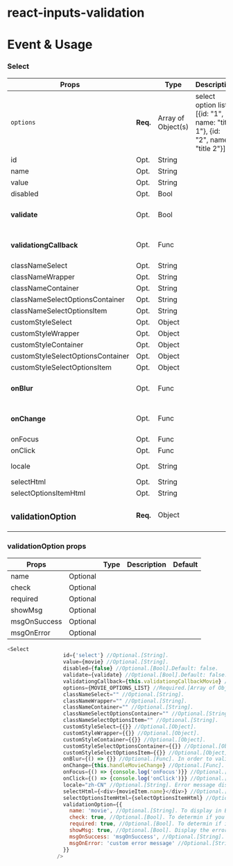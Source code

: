 # react-inputs-validation

# Event & Usage
### Select

|  Props                          |             |  Type            |  Description                                                                                               |  Default|
|---                              |---          |---               |---                                                                                                         |---      |
|`options`                 |<h4>Req.</h4>|Array of Object(s)|select option list [{id: "1", name: "title 1"}, {id: "2", name: "title 2"}]                                 |[]       |
|id                               |Opt.         |String            |                                                                                                            |""       |
|name                             |Opt.         |String            |                                                                                                            |""       |
|value                            |Opt.         |String            |                                                                                                            |""       |
|disabled                         |Opt.         |Bool              |                                                                                                            |false    |
|<h4>validate</h4>                |Opt.         |Bool              |                                                                                                            |false    |
|<h4>validationgCallback</h4>     |Opt.         |Func              |                                                                                                            |none     |
|classNameSelect                  |Opt.         |String            |                                                                                                            |""       |
|classNameWrapper                 |Opt.         |String            |                                                                                                            |""       |
|classNameContainer               |Opt.         |String            |                                                                                                            |""       |
|classNameSelectOptionsContainer  |Opt.         |String            |                                                                                                            |""       |
|classNameSelectOptionsItem       |Opt.         |String            |                                                                                                            |""       |
|customStyleSelect                |Opt.         |Object            |                                                                                                            |{}       |
|customStyleWrapper               |Opt.         |Object            |                                                                                                            |{}       |
|customStyleContainer             |Opt.         |Object            |                                                                                                            |{}       |
|customStyleSelectOptionsContainer|Opt.         |Object            |                                                                                                            |{}       |
|customStyleSelectOptionsItem     |Opt.         |Object            |                                                                                                            |{}       |
|<h4>onBlur</h4>                  |Opt.         |Func              |                                                                                                            |none     |
|<h4>onChange</h4>                |Opt.         |Func              |                                                                                                            |()=>{}   |
|onFocus                          |Opt.         |Func              |                                                                                                            |none     |
|onClick                          |Opt.         |Func              |                                                                                                            |none     |
|locale                           |Opt.         |String            |                                                                                                            |"en-US"  |
|selectHtml                       |Opt.         |String            |                                                                                                            |none     |
|selectOptionsItemHtml            |Opt.         |String            |                                                                                                            |none     |
|<h3>validationOption</h3>        |<h4>Req.</h4>|Object            |                                                                                                            |{}       |

### validationOption props

|  Props 	    |   	    |  Type 	|  Description 	|  Default 	|
|---	        |---	    |---	|---	|---	|
|name   	    |Optional |   	|   	|   	|
|check   	    |Optional |   	|   	|   	|
|required   	|Optional |   	|   	|   	|
|showMsg      |Optional |   	|   	|   	|
|msgOnSuccess |Optional |   	|   	|   	|
|msgOnError   |Optional |   	|   	|   	|


```js
<Select
                  id={'select'} //Optional.[String].
                  value={movie} //Optional.[String].
                  disabled={false} //Optional.[Bool].Default: false.
                  validate={validate} //Optional.[Bool].Default: false. If you have a submit button and trying to validate all the inputs of your form at onece, toggle it to true, then it will validate the field and pass the result via the "validationgCallback" you provide.
                  validationgCallback={this.validationgCallbackMovie} //Optional.[Func]. Return the validation result.
                  options={MOVIE_OPTIONS_LIST} //Required.[Array of Object(s)].
                  classNameSelect="" //Optional.[String].
                  classNameWrapper="" //Optional.[String].
                  classNameContainer="" //Optional.[String].
                  classNameSelectOptionsContainer="" //Optional.[String].
                  classNameSelectOptionsItem="" //Optional.[String].
                  customStyleSelect={{}} //Optional.[Object].
                  customStyleWrapper={{}} //Optional.[Object].
                  customStyleContainer={{}} //Optional.[Object].
                  customStyleSelectOptionsContainer={{}} //Optional.[Object].
                  customStyleSelectOptionsItem={{}} //Optional.[Object].
                  onBlur={() => {}} //Optional.[Func]. In order to validate the value on blur, you MUST provide a function, even if it is an empty function. Missing this, the validation on blur will not work.
                  onChange={this.handleMovieChange} //Optional.[Func]. Will return the value.
                  onFocus={() => {console.log('onFocus')}} //Optional.[Func].
                  onClick={() => {console.log('onClick')}} //Optional.[Func].
                  locale="zh-CN" //Optional.[String]. Error message display. Current options are ['zh-CN', 'en-US']; Default is 'en-US'.
                  selectHtml={<div>{movieItem.name}</div>} //Optional.[String]. The custom html that will display when user choose. Use it if you think the default html is ugly.
                  selectOptionsItemHtml={selectOptionsItemHtml} //Optional.[String]. The custom select options item html that will display in dropdown list. Use it if you think the default html is ugly.
                  validationOption={{
                    name: 'movie', //Optional.[String]. To display in Error message. i.e Please select a ${name}.
                    check: true, //Optional.[Bool]. To determin if you need to validate.
                    required: true, //Optional.[Bool]. To determin if it is required.
                    showMsg: true, //Optional.[Bool]. Display the error message or not.
                    msgOnSuccess: 'msgOnSuccess', //Optional.[String]. Show the success message if it is provied.
                    msgOnError: 'custom error message' //Optional.[String]. Show your custom error message no matter what when it has error if it is provied.
                  }}
                />
```
